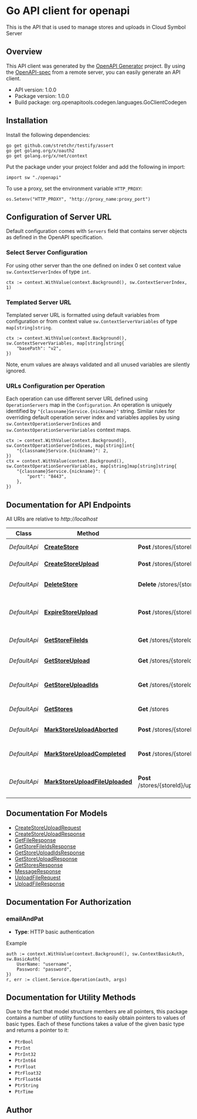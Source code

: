 # Go API client for openapi

This is the API that is used to manage stores and uploads in Cloud Symbol Server

## Overview
This API client was generated by the [OpenAPI Generator](https://openapi-generator.tech) project.  By using the [OpenAPI-spec](https://www.openapis.org/) from a remote server, you can easily generate an API client.

- API version: 1.0.0
- Package version: 1.0.0
- Build package: org.openapitools.codegen.languages.GoClientCodegen

## Installation

Install the following dependencies:

```shell
go get github.com/stretchr/testify/assert
go get golang.org/x/oauth2
go get golang.org/x/net/context
```

Put the package under your project folder and add the following in import:

```golang
import sw "./openapi"
```

To use a proxy, set the environment variable `HTTP_PROXY`:

```golang
os.Setenv("HTTP_PROXY", "http://proxy_name:proxy_port")
```

## Configuration of Server URL

Default configuration comes with `Servers` field that contains server objects as defined in the OpenAPI specification.

### Select Server Configuration

For using other server than the one defined on index 0 set context value `sw.ContextServerIndex` of type `int`.

```golang
ctx := context.WithValue(context.Background(), sw.ContextServerIndex, 1)
```

### Templated Server URL

Templated server URL is formatted using default variables from configuration or from context value `sw.ContextServerVariables` of type `map[string]string`.

```golang
ctx := context.WithValue(context.Background(), sw.ContextServerVariables, map[string]string{
	"basePath": "v2",
})
```

Note, enum values are always validated and all unused variables are silently ignored.

### URLs Configuration per Operation

Each operation can use different server URL defined using `OperationServers` map in the `Configuration`.
An operation is uniquely identified by `"{classname}Service.{nickname}"` string.
Similar rules for overriding default operation server index and variables applies by using `sw.ContextOperationServerIndices` and `sw.ContextOperationServerVariables` context maps.

```
ctx := context.WithValue(context.Background(), sw.ContextOperationServerIndices, map[string]int{
	"{classname}Service.{nickname}": 2,
})
ctx = context.WithValue(context.Background(), sw.ContextOperationServerVariables, map[string]map[string]string{
	"{classname}Service.{nickname}": {
		"port": "8443",
	},
})
```

## Documentation for API Endpoints

All URIs are relative to *http://localhost*

Class | Method | HTTP request | Description
------------ | ------------- | ------------- | -------------
*DefaultApi* | [**CreateStore**](docs/DefaultApi.md#createstore) | **Post** /stores/{storeId} | Create a new store
*DefaultApi* | [**CreateStoreUpload**](docs/DefaultApi.md#createstoreupload) | **Post** /stores/{storeId}/uploads | Start a new upload
*DefaultApi* | [**DeleteStore**](docs/DefaultApi.md#deletestore) | **Delete** /stores/{storeId} | Delete an existing store
*DefaultApi* | [**ExpireStoreUpload**](docs/DefaultApi.md#expirestoreupload) | **Post** /stores/{storeId}/uploads/{uploadId}/expire | Expire store upload and consider files for GC
*DefaultApi* | [**GetStoreFileIds**](docs/DefaultApi.md#getstorefileids) | **Get** /stores/{storeId}/files | Fetch a list of all files in store
*DefaultApi* | [**GetStoreUpload**](docs/DefaultApi.md#getstoreupload) | **Get** /stores/{storeId}/uploads/{uploadId} | Fetch an upload
*DefaultApi* | [**GetStoreUploadIds**](docs/DefaultApi.md#getstoreuploadids) | **Get** /stores/{storeId}/uploads | Fetch a list of all uploads in store
*DefaultApi* | [**GetStores**](docs/DefaultApi.md#getstores) | **Get** /stores | Fetch a list of all stores
*DefaultApi* | [**MarkStoreUploadAborted**](docs/DefaultApi.md#markstoreuploadaborted) | **Post** /stores/{storeId}/uploads/{uploadId}/aborted | Mark an upload as aborted
*DefaultApi* | [**MarkStoreUploadCompleted**](docs/DefaultApi.md#markstoreuploadcompleted) | **Post** /stores/{storeId}/uploads/{uploadId}/completed | Mark an upload as completed
*DefaultApi* | [**MarkStoreUploadFileUploaded**](docs/DefaultApi.md#markstoreuploadfileuploaded) | **Post** /stores/{storeId}/uploads/{uploadId}/files/{fileId}/uploaded | Mark a file within an upload as uploaded


## Documentation For Models

 - [CreateStoreUploadRequest](docs/CreateStoreUploadRequest.md)
 - [CreateStoreUploadResponse](docs/CreateStoreUploadResponse.md)
 - [GetFileResponse](docs/GetFileResponse.md)
 - [GetStoreFileIdsResponse](docs/GetStoreFileIdsResponse.md)
 - [GetStoreUploadIdsResponse](docs/GetStoreUploadIdsResponse.md)
 - [GetStoreUploadResponse](docs/GetStoreUploadResponse.md)
 - [GetStoresResponse](docs/GetStoresResponse.md)
 - [MessageResponse](docs/MessageResponse.md)
 - [UploadFileRequest](docs/UploadFileRequest.md)
 - [UploadFileResponse](docs/UploadFileResponse.md)


## Documentation For Authorization



### emailAndPat

- **Type**: HTTP basic authentication

Example

```golang
auth := context.WithValue(context.Background(), sw.ContextBasicAuth, sw.BasicAuth{
    UserName: "username",
    Password: "password",
})
r, err := client.Service.Operation(auth, args)
```


## Documentation for Utility Methods

Due to the fact that model structure members are all pointers, this package contains
a number of utility functions to easily obtain pointers to values of basic types.
Each of these functions takes a value of the given basic type and returns a pointer to it:

* `PtrBool`
* `PtrInt`
* `PtrInt32`
* `PtrInt64`
* `PtrFloat`
* `PtrFloat32`
* `PtrFloat64`
* `PtrString`
* `PtrTime`

## Author



